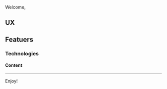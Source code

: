 <!--<img src="https://codeinstitute.s3.amazonaws.com/fullstack/ci_logo_small.png" style="margin: 0;"> -->

Welcome,


## UX


## Featuers 


### Technologies


#### Content

--------

Enjoy!
